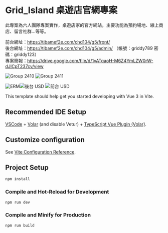 # Grid_Island 桌遊店官網專案

此專案為六人團隊專案實作，桌遊店家的官方網站，主要功能為預約場地、線上商店、留言社群...等等。

前台網址：https://tibamef2e.com/chd104/g5/front/ <br>
後台網址：https://tibamef2e.com/chd104/g5/admin/ （帳號：griddy789 密碼：griddy123）<br>
專案簡報：https://drive.google.com/file/d/1vATqaoH-M6Z4YmLZW0rW-dJICpT237cv/view <br>

![Group 2410](https://github.com/zhuuu98/G5_Grid_Island/assets/152141510/5221a8f9-1575-43ce-907f-01b0587c5326)
![Group 2411](https://github.com/zhuuu98/G5_Grid_Island/assets/152141510/f5c3b8b7-4294-4648-be4e-7d8a0d1f27d5)



![ERM](https://github.com/zhuuu98/G5_Grid_Island/assets/152141510/f3c94a49-e221-4239-9ebf-f2e36a610d5f)![後台 USD](https://github.com/zhuuu98/G5_Grid_Island/assets/152141510/73964529-9b0b-4e7e-99a8-5bdacac4c9da)
![前台 USD](https://github.com/zhuuu98/G5_Grid_Island/assets/152141510/afeb34ea-a00d-49d7-9626-d0f1d7afc12e)



This template should help get you started developing with Vue 3 in Vite.

## Recommended IDE Setup

[VSCode](https://code.visualstudio.com/) + [Volar](https://marketplace.visualstudio.com/items?itemName=Vue.volar) (and disable Vetur) + [TypeScript Vue Plugin (Volar)](https://marketplace.visualstudio.com/items?itemName=Vue.vscode-typescript-vue-plugin).

## Customize configuration

See [Vite Configuration Reference](https://vitejs.dev/config/).

## Project Setup

```sh
npm install
```

### Compile and Hot-Reload for Development

```sh
npm run dev
```

### Compile and Minify for Production

```sh
npm run build
```
